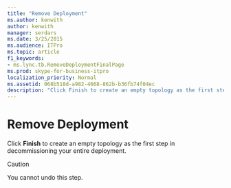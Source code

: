 ```yaml
---
title: "Remove Deployment"
ms.author: kenwith
author: kenwith
manager: serdars
ms.date: 3/25/2015
ms.audience: ITPro
ms.topic: article
f1_keywords:
- ms.lync.tb.RemoveDeploymentFinalPage
ms.prod: skype-for-business-itpro
localization_priority: Normal
ms.assetid: 068b518d-a982-4668-862b-b36fb74f04ec
description: "Click Finish to create an empty topology as the first step in decommissioning your entire deployment."
---
```


# Remove Deployment
 
Click **Finish** to create an empty topology as the first step in decommissioning your entire deployment.
  
> [!CAUTION]
> You cannot undo this step. 
  

